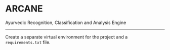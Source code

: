# ARCANE
Ayurvedic Recognition, Classification and Analysis Engine

----------------

Create a separate virtual environment for the project and a `requirements.txt` file.

